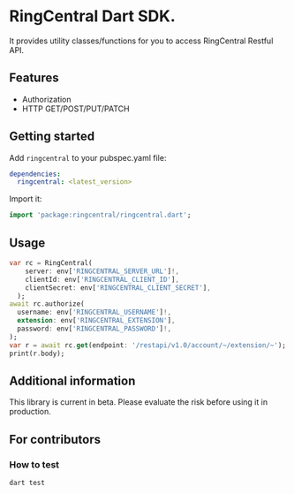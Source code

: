 # RingCentral Dart SDK. 

It provides utility classes/functions for you to access RingCentral Restful API.


## Features

- Authorization
- HTTP GET/POST/PUT/PATCH


## Getting started

Add `ringcentral` to your pubspec.yaml file:

```yaml
dependencies:
  ringcentral: <latest_version>
```

Import it:

```dart
import 'package:ringcentral/ringcentral.dart';
```


## Usage

```dart
var rc = RingCentral(
    server: env['RINGCENTRAL_SERVER_URL']!,
    clientId: env['RINGCENTRAL_CLIENT_ID'],
    clientSecret: env['RINGCENTRAL_CLIENT_SECRET'],
  );
await rc.authorize(
  username: env['RINGCENTRAL_USERNAME']!,
  extension: env['RINGCENTRAL_EXTENSION'],
  password: env['RINGCENTRAL_PASSWORD']!,
);
var r = await rc.get(endpoint: '/restapi/v1.0/account/~/extension/~');
print(r.body);
```


## Additional information

This library is current in beta. Please evaluate the risk before using it in production.


## For contributors

### How to test

```
dart test
```
